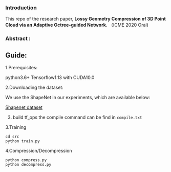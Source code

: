 ### Introduction

This repo of the research paper, **Lossy Geometry Compression of 3D Point Cloud via an Adaptive Octree-guided Network.** （ICME 2020 Oral)

### Abstract :



## Guide:

1.Prerequisites:

python3.6+ Tensorflow1.13 with CUDA10.0

2.Downloading the dataset:

We use the ShapeNet in our experiments, which are available below:

[Shapenet dataset](https://www.shapenet.org/)

3. build tf_ops
the compile command can be find in ```compile.txt```

3.Training
```
cd src
python train.py
```
4.Compression/Decompression
```
python compress.py
python decompress.py
```

